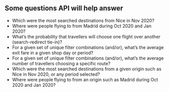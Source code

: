 ## Some questions API will help answer
-	Which were the most searched destinations from Nice in Nov 2020?
-	Where were people flying to from Madrid during Oct 2020 and Jan 2020?
-	What’s the probability that travellers will choose one flight over another (search-redirect tie-in)?
-	For a given set of unique filter combinations (and/or), what’s the average exit fare in a given shop day or period?
-	For a given set of unique filter combinations (and/or), what’s the average number of travellers choosing a specific route?
-	Which were the most searched destinations from a given origin such as Nice in Nov 2020, or any period selected?
-	Where were people flying to from an origin such as Madrid during Oct 2020 and Jan 2020?
